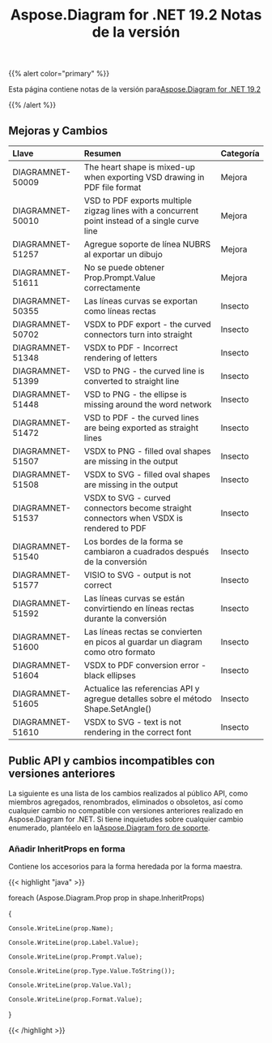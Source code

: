 ﻿---
title: Aspose.Diagram for .NET 19.2 Notas de la versión
type: docs
weight: 110
url: /es/net/aspose-diagram-for-net-19-2-release-notes/
---
{{% alert color="primary" %}} 

Esta página contiene notas de la versión para[Aspose.Diagram for .NET 19.2](https://www.nuget.org/packages/Aspose.Diagram/19.2.0)

{{% /alert %}} 
## **Mejoras y Cambios**

|**Llave**|**Resumen**|**Categoría**|
|:- |:- |:- |
|DIAGRAMNET-50009|The heart shape is mixed-up when exporting VSD drawing in PDF file format|Mejora|
|DIAGRAMNET-50010|VSD to PDF exports multiple zigzag lines with a concurrent point instead of a single curve line|Mejora|
|DIAGRAMNET-51257|Agregue soporte de línea NUBRS al exportar un dibujo|Mejora|
|DIAGRAMNET-51611|No se puede obtener Prop.Prompt.Value correctamente|Mejora|
|DIAGRAMNET-50355|Las líneas curvas se exportan como líneas rectas|Insecto|
|DIAGRAMNET-50702|VSDX to PDF export - the curved connectors turn into straight|Insecto|
|DIAGRAMNET-51348|VSDX to PDF - Incorrect rendering of letters|Insecto|
|DIAGRAMNET-51399|VSD to PNG - the curved line is converted to straight line|Insecto|
|DIAGRAMNET-51448|VSD to PNG - the ellipse is missing around the word network|Insecto|
|DIAGRAMNET-51472|VSD to PDF - the curved lines are being exported as straight lines|Insecto|
|DIAGRAMNET-51507|VSDX to PNG - filled oval shapes are missing in the output|Insecto|
|DIAGRAMNET-51508|VSDX to SVG - filled oval shapes are missing in the output|Insecto|
|DIAGRAMNET-51537|VSDX to SVG - curved connectors become straight connectors when VSDX is rendered to PDF|Insecto|
|DIAGRAMNET-51540|Los bordes de la forma se cambiaron a cuadrados después de la conversión|Insecto|
|DIAGRAMNET-51577|VISIO to SVG - output is not correct|Insecto|
|DIAGRAMNET-51592|Las líneas curvas se están convirtiendo en líneas rectas durante la conversión|Insecto|
|DIAGRAMNET-51600|Las líneas rectas se convierten en picos al guardar un diagram como otro formato|Insecto|
|DIAGRAMNET-51604|VSDX to PDF conversion error - black ellipses|Insecto|
|DIAGRAMNET-51605|Actualice las referencias API y agregue detalles sobre el método Shape.SetAngle()|Insecto|
|DIAGRAMNET-51610|VSDX to SVG - text is not rendering in the correct font|Insecto|
## **Public API y cambios incompatibles con versiones anteriores**
La siguiente es una lista de los cambios realizados al público API, como miembros agregados, renombrados, eliminados o obsoletos, así como cualquier cambio no compatible con versiones anteriores realizado en Aspose.Diagram for .NET. Si tiene inquietudes sobre cualquier cambio enumerado, plantéelo en la[Aspose.Diagram foro de soporte](https://forum.aspose.com/c/diagram/17).
### **Añadir InheritProps en forma**
Contiene los accesorios para la forma heredada por la forma maestra.

{{< highlight "java" >}}

  foreach (Aspose.Diagram.Prop prop in shape.InheritProps)

{

    Console.WriteLine(prop.Name);

    Console.WriteLine(prop.Label.Value);

    Console.WriteLine(prop.Prompt.Value);

    Console.WriteLine(prop.Type.Value.ToString());

    Console.WriteLine(prop.Value.Val);

    Console.WriteLine(prop.Format.Value);

}

{{< /highlight >}}
